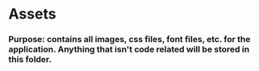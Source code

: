 # Assets

### Purpose: contains all images, css files, font files, etc. for the application. Anything that isn't code related will be stored in this folder.

